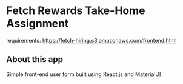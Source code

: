 # Fetch Rewards Take-Home Assignment
requirements: https://fetch-hiring.s3.amazonaws.com/frontend.html

## About this app
Simple front-end user form built using React.js and MaterialUI
